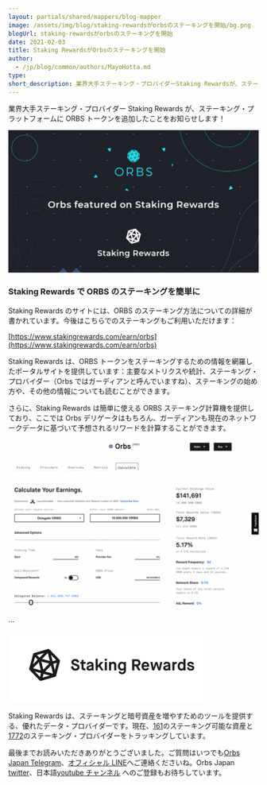 ```yaml
---
layout: partials/shared/mappers/blog-mapper
image: /assets/img/blog/staking-rewardsがorbsのステーキングを開始/bg.png
blogUrl: staking-rewardsがorbsのステーキングを開始
date: 2021-02-03
title: Staking RewardsがOrbsのステーキングを開始
author:
  - /jp/blog/common/authors/MayoHotta.md
type:
short_description: 業界大手ステーキング・プロバイダーStaking Rewardsが、ステーキング・プラットフォームにORBSトークンを追加したことをお らせします！
---
```


業界大手ステーキング・プロバイダー Staking Rewards が、ステーキング・プラットフォームに ORBS トークンを追加したことをお知らせします！

![](/assets/img/blog/staking-rewardsがorbsのステーキングを開始/staking_Mesa-de-trabajo-1-1030x587.jpg)

### Staking Rewards で ORBS のステーキングを簡単に

Staking Rewards のサイトには、ORBS のステーキング方法についての詳細が書かれています。今後はこちらでのステーキングもご利用いただけます：

[https://www.stakingrewards.com/earn/orbs](https://www.stakingrewards.com/earn/orbs)

Staking Rewards は、ORBS トークンをステーキングするための情報を網羅したポータルサイトを提供しています：主要なメトリクスや統計、ステーキング・プロバイダー（Orbs ではガーディアンと呼んでいますね）、ステーキングの始め方や、その他の情報についても読むことができます。

さらに、Staking Rewards は簡単に使える ORBS ステーキング計算機を提供しており、ここでは Orbs デリゲータはもちろん、ガーディアンも現在のネットワークデータに基づいて予想されるリワードを計算することができます。

![](/assets/img/blog/staking-rewardsがorbsのステーキングを開始/Screen-Shot-2021-02-01-at-15.12.17-1030x689.png)

...

![](/assets/img/blog/staking-rewardsがorbsのステーキングを開始/Screen-Shot-2021-02-01-at-18.58.09.png)

Staking Rewards は、ステーキングと暗号資産を増やすためのツールを提供する、優れたデータ・プロバイダーです。現在、[161](https://www.stakingrewards.com/cryptoassets)のステーキング可能な資産と[1772](https://www.stakingrewards.com/providers)のステーキング・プロバイダーをトラッキングしています。

最後までお読みいただきありがとうございました。ご質問はいつでも[Orbs Japan Telegram](https://t.me/joinchat/G0HZhBQssmZ05v6sp_G6jg)、[オフィシャル LINE](https://line.me/R/ti/p/%40vrf9558a)へご連絡くださいね。Orbs Japan [twitter](https://twitter.com/JapanOrbs)、日本語[youtube チャンネル](https://www.youtube.com/channel/UCZePjhX4e6CuAe8v63Li9lg) へのご登録もお待ちしています。
